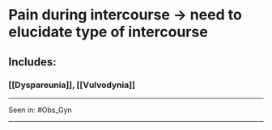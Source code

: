 # Pain during intercourse -> need to elucidate type of intercourse
## Includes:
### [[Dyspareunia]], [[Vulvodynia]]

---
Seen in: #Obs_Gyn 

---


